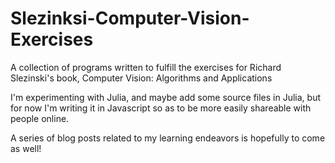 Slezinksi-Computer-Vision-Exercises
===================================

A collection of programs written to fulfill the exercises for Richard Slezinski's book, Computer Vision: Algorithms and Applications

I'm experimenting with Julia, and maybe add some source files in Julia, but for now I'm writing it in Javascript so as to be more easily shareable with people online.

A series of blog posts related to my learning endeavors is hopefully to come as well!
